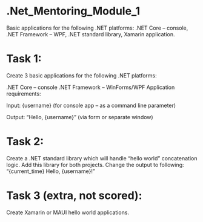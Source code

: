 # .Net_Mentoring_Module_1
Basic applications for the following .NET platforms:  .NET Core – console, .NET Framework – WPF, .NET standard library, Xamarin application. 

# Task 1:

Create 3 basic applications for the following .NET platforms:

.NET Core – console
.NET Framework – WinForms/WPF
Application requirements:

Input: {username} (for console app – as a command line parameter)

Output: “Hello, {username}” (via form or separate window) 

# Task 2:  

Create a .NET standard library which will handle “hello world” concatenation logic. Add this library for both projects. Change the output to following: “{current_time} Hello, {username}!”

# Task 3 (extra, not scored): 

Create Xamarin or MAUI hello world applications. 
